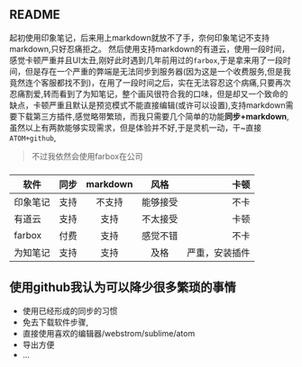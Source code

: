 ## README

起初使用印象笔记，后来用上markdown就放不了手，奈何印象笔记不支持markdown,只好忍痛拒之。
然后使用支持markdown的有道云，使用一段时间，感觉卡顿严重并且UI太丑,刚好此时遇到几年前用过的`farbox`,于是拿来用了一段时间，但是存在一个严重的弊端是无法同步到服务器(因为这是一个收费服务,但是我竟然连个客服都找不到)，在用了一段时间之后，实在无法容忍这个病痛,只要再次忍痛割爱,转而看到了为知笔记，整个画风很符合我的口味，但是却又一个致命的缺点，卡顿严重且默认是预览模式不能直接编辑(或许可以设置),支持markdown需要下载第三方插件,感觉略带繁琐，而我只需要几个简单的功能**同步+markdown**,虽然以上有两款能够实现需求，但是体验并不好,于是灵机一动，干~直接`ATOM+github`,

> 不过我依然会使用farbox在公司

###
|软件   |同步      |markdown |风格     |卡顿|
|-------|:-------:|:-------:|:-------:|---:|
|印象笔记 |支持|不支持|能够接受|不卡|
|有道云 |支持|支持|不太接受|卡顿|
|farbox|付费|支持|感觉不错|不卡|
|为知笔记|支持|支持|及格|严重，安装插件|

## 使用github我认为可以降少很多繁琐的事情
* 使用已经形成的同步的习惯
* 免去下载软件步骤,
* 直接使用喜欢的编辑器/webstrom/sublime/atom
* 导出方便
* ...

